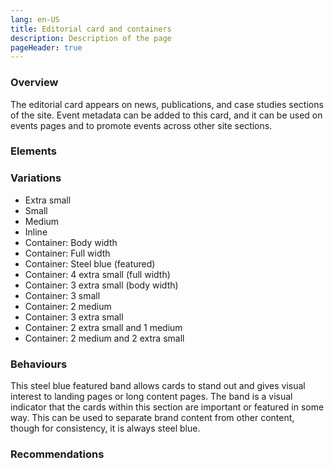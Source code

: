 ```yaml
---
lang: en-US
title: Editorial card and containers
description: Description of the page
pageHeader: true
---
```


### Overview
The editorial card appears on news, publications, and case studies sections of the site. Event metadata can be added to this card, and it can be used on events pages and to promote events across other site sections.

### Elements
<PreviewImage :image="$withBase('/images/editorial-card.png')" :contents="[{ x: 2, y: 13, title: 'Image (Optional)', text: 'Editorial card image' }, { x: 20, y: 0, title: 'Title', text: 'Editorial card title' }, {title: 'Summary', text: 'Editorial card summary' }, {title: 'Entity label Format', text: 'Editorial card entity label' }, { x: 2, y: 59, title: 'Date (Optional)', text: 'Editorial card date' }, { x: 25, y: 59, title: 'Event Format', text: 'Editorial card event format' }, { x: 6, y: 59, title: 'Divider (event/optional)', text: 'Editorial card divider' },{ x: 2, y: 59, title: 'Text button', text: 'Editorial card text button' }, { x: 32, y: 72, title: 'Container: Title', text: 'Editorial card container title' },  { x: 16, y: 86, title: 'Container: Introductory summary', text: 'Editorial card container introductory summary' }, { x: 62, y: 92, title: 'Conatinaer: Link to more content', text: 'Editorial card container link' }]">
<template #code>
<CodeGroup>
  <CodeGroupItem title="HTML">

```html
<div class="card" :class="{['card-' + variant]: variant}">
    <div class="card-img-top">
        <div class="img-wrap">
            <img :src="$withBase('images/cards-sample.png')" alt="">
        </div>
    </div>
    <div class="card-body">
        <h4 v-if="subtitle" class="card-subtitle">Feb 2022 /<br><span class="text-gray-500">Industry Growth Centres</span></h4>
        <h3 class="card-title">Dark Energy Survey Evolves or a longer title with three of more lines more lines more lines more lines </h3>
        <p v-if="text" class="card-text">Ship of the imagination star stuff harvesting star light descended from astronomers finite but unbounded realm of the galaxies.</p>
        <a v-if="link" href="#" class="card-link link-icon">Link <span v-html="linkArrowRight"></span></a>
    </div>
    <ul v-if="list" class="list-group list-group-flush">
        <li class="list-group-item">
            <span v-html="calendar" class="icon"></span><span>Wed 3 November 2021, 9:00am</span></li>
        <li class="list-group-item">
            <span v-html="gauge" class="icon"></span>
            <span>9:00 am to 10:00 am (GMT),<br/>8:00 pm to 9:00 pm (AEDT)</span>
        </li>
        <li class="list-group-item"><span v-html="location" class="icon"></span>Location, Online</li>
        <li class="list-group-item"><span v-html="home" class="icon"></span>Entity Name</li>
    </ul>
</div>
```

  </CodeGroupItem>
</CodeGroup>
</template>
</PreviewImage>

### Variations
<div>
    <ul>
        <li>Extra small</li>
        <li>Small</li>
        <li>Medium</li>
        <li>Inline</li>
        <li>Container: Body width</li>
        <li>Container: Full width</li>
        <li>Container: Steel blue (featured)</li>
        <li>Container: 4 extra small (full width)</li>
        <li>Container: 3 extra small (body width)</li>
        <li>Container: 3 small</li>
        <li>Container: 2 medium </li>
        <li>Container: 3 extra small</li>
        <li>Container: 2 extra small and 1 medium</li>
        <li>Container: 2 medium and 2 extra small</li>
    </ul>
</div>

### Behaviours
This steel blue featured band allows cards to stand out and gives visual interest to landing pages or long content pages. The band is a visual indicator that the cards within this section are important or featured in some way. This can be used to separate brand content from other content, though for consistency, it is always steel blue.

### Recommendations